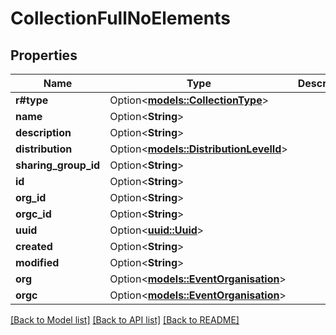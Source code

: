 # CollectionFullNoElements

## Properties

Name | Type | Description | Notes
------------ | ------------- | ------------- | -------------
**r#type** | Option<[**models::CollectionType**](CollectionType.md)> |  | [optional]
**name** | Option<**String**> |  | [optional]
**description** | Option<**String**> |  | [optional]
**distribution** | Option<[**models::DistributionLevelId**](DistributionLevelId.md)> |  | [optional]
**sharing_group_id** | Option<**String**> |  | [optional]
**id** | Option<**String**> |  | [optional]
**org_id** | Option<**String**> |  | [optional]
**orgc_id** | Option<**String**> |  | [optional]
**uuid** | Option<[**uuid::Uuid**](uuid::Uuid.md)> |  | [optional]
**created** | Option<**String**> |  | [optional]
**modified** | Option<**String**> |  | [optional]
**org** | Option<[**models::EventOrganisation**](EventOrganisation.md)> |  | [optional]
**orgc** | Option<[**models::EventOrganisation**](EventOrganisation.md)> |  | [optional]

[[Back to Model list]](../README.md#documentation-for-models) [[Back to API list]](../README.md#documentation-for-api-endpoints) [[Back to README]](../README.md)


